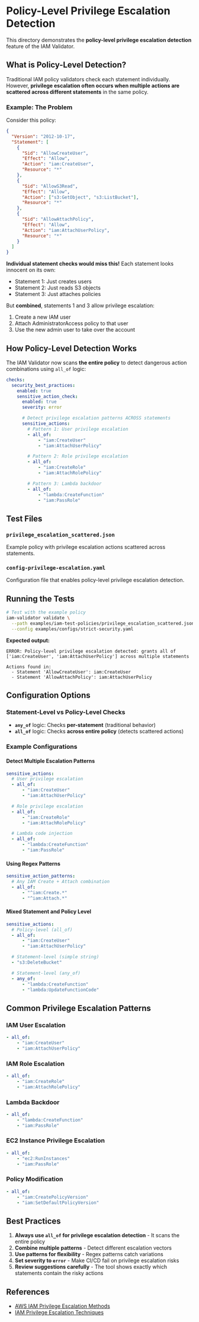 # Policy-Level Privilege Escalation Detection

This directory demonstrates the **policy-level privilege escalation detection** feature of the IAM Validator.

## What is Policy-Level Detection?

Traditional IAM policy validators check each statement individually. However, **privilege escalation often occurs when multiple actions are scattered across different statements** in the same policy.

### Example: The Problem

Consider this policy:

```json
{
  "Version": "2012-10-17",
  "Statement": [
    {
      "Sid": "AllowCreateUser",
      "Effect": "Allow",
      "Action": "iam:CreateUser",
      "Resource": "*"
    },
    {
      "Sid": "AllowS3Read",
      "Effect": "Allow",
      "Action": ["s3:GetObject", "s3:ListBucket"],
      "Resource": "*"
    },
    {
      "Sid": "AllowAttachPolicy",
      "Effect": "Allow",
      "Action": "iam:AttachUserPolicy",
      "Resource": "*"
    }
  ]
}
```

**Individual statement checks would miss this!** Each statement looks innocent on its own:
- Statement 1: Just creates users
- Statement 2: Just reads S3 objects
- Statement 3: Just attaches policies

But **combined**, statements 1 and 3 allow privilege escalation:
1. Create a new IAM user
2. Attach AdministratorAccess policy to that user
3. Use the new admin user to take over the account

## How Policy-Level Detection Works

The IAM Validator now scans **the entire policy** to detect dangerous action combinations using `all_of` logic:

```yaml
checks:
  security_best_practices:
    enabled: true
    sensitive_action_check:
      enabled: true
      severity: error

      # Detect privilege escalation patterns ACROSS statements
      sensitive_actions:
        # Pattern 1: User privilege escalation
        - all_of:
            - "iam:CreateUser"
            - "iam:AttachUserPolicy"

        # Pattern 2: Role privilege escalation
        - all_of:
            - "iam:CreateRole"
            - "iam:AttachRolePolicy"

        # Pattern 3: Lambda backdoor
        - all_of:
            - "lambda:CreateFunction"
            - "iam:PassRole"
```

## Test Files

### `privilege_escalation_scattered.json`
Example policy with privilege escalation actions scattered across statements.

### `config-privilege-escalation.yaml`
Configuration file that enables policy-level privilege escalation detection.

## Running the Tests

```bash
# Test with the example policy
iam-validator validate \
  --path examples/iam-test-policies/privilege_escalation_scattered.json \
  --config examples/configs/strict-security.yaml
```

**Expected output:**
```
ERROR: Policy-level privilege escalation detected: grants all of
['iam:CreateUser', 'iam:AttachUserPolicy'] across multiple statements

Actions found in:
  - Statement 'AllowCreateUser': iam:CreateUser
  - Statement 'AllowAttachPolicy': iam:AttachUserPolicy
```

## Configuration Options

### Statement-Level vs Policy-Level Checks

- **`any_of`** logic: Checks **per-statement** (traditional behavior)
- **`all_of`** logic: Checks **across entire policy** (detects scattered actions)

### Example Configurations

#### Detect Multiple Escalation Patterns

```yaml
sensitive_actions:
  # User privilege escalation
  - all_of:
      - "iam:CreateUser"
      - "iam:AttachUserPolicy"

  # Role privilege escalation
  - all_of:
      - "iam:CreateRole"
      - "iam:AttachRolePolicy"

  # Lambda code injection
  - all_of:
      - "lambda:CreateFunction"
      - "iam:PassRole"
```

#### Using Regex Patterns

```yaml
sensitive_action_patterns:
  # Any IAM Create + Attach combination
  - all_of:
      - "^iam:Create.*"
      - "^iam:Attach.*"
```

#### Mixed Statement and Policy Level

```yaml
sensitive_actions:
  # Policy-level (all_of)
  - all_of:
      - "iam:CreateUser"
      - "iam:AttachUserPolicy"

  # Statement-level (simple string)
  - "s3:DeleteBucket"

  # Statement-level (any_of)
  - any_of:
      - "lambda:CreateFunction"
      - "lambda:UpdateFunctionCode"
```

## Common Privilege Escalation Patterns

### IAM User Escalation
```yaml
- all_of:
    - "iam:CreateUser"
    - "iam:AttachUserPolicy"
```

### IAM Role Escalation
```yaml
- all_of:
    - "iam:CreateRole"
    - "iam:AttachRolePolicy"
```

### Lambda Backdoor
```yaml
- all_of:
    - "lambda:CreateFunction"
    - "iam:PassRole"
```

### EC2 Instance Privilege Escalation
```yaml
- all_of:
    - "ec2:RunInstances"
    - "iam:PassRole"
```

### Policy Modification
```yaml
- all_of:
    - "iam:CreatePolicyVersion"
    - "iam:SetDefaultPolicyVersion"
```

## Best Practices

1. **Always use `all_of` for privilege escalation detection** - It scans the entire policy
2. **Combine multiple patterns** - Detect different escalation vectors
3. **Use patterns for flexibility** - Regex patterns catch variations
4. **Set severity to `error`** - Make CI/CD fail on privilege escalation risks
5. **Review suggestions carefully** - The tool shows exactly which statements contain the risky actions

## References

- [AWS IAM Privilege Escalation Methods](https://rhinosecuritylabs.com/aws/aws-privilege-escalation-methods-mitigation/)
- [IAM Privilege Escalation Techniques](https://bishopfox.com/blog/privilege-escalation-in-aws)
